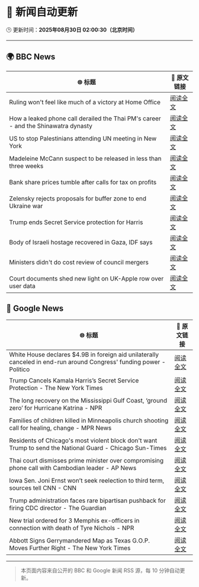 # 🧠 新闻自动更新

🕒 更新时间：**2025年08月30日 02:00:30（北京时间）**

---

## 🌍 BBC News

| 🌐 标题 | 🔗 原文链接 |
|--------|-------------|
| Ruling won't feel like much of a victory at Home Office | [阅读全文](https://www.bbc.com/news/articles/c7vlpdqeg4qo?at_medium=RSS&at_campaign=rss) |
| How a leaked phone call derailed the Thai PM's career - and the Shinawatra dynasty | [阅读全文](https://www.bbc.com/news/articles/cdrkvy2pn87o?at_medium=RSS&at_campaign=rss) |
| US to stop Palestinians attending UN meeting in New York | [阅读全文](https://www.bbc.com/news/articles/cjdym32z9v7o?at_medium=RSS&at_campaign=rss) |
| Madeleine McCann suspect to be released in less than three weeks | [阅读全文](https://www.bbc.com/news/articles/c2063n085d1o?at_medium=RSS&at_campaign=rss) |
| Bank share prices tumble after calls for tax on profits | [阅读全文](https://www.bbc.com/news/articles/cm2v3700pvqo?at_medium=RSS&at_campaign=rss) |
| Zelensky rejects proposals for buffer zone to end Ukraine war | [阅读全文](https://www.bbc.com/news/articles/c04r0z1pr25o?at_medium=RSS&at_campaign=rss) |
| Trump ends Secret Service protection for Harris | [阅读全文](https://www.bbc.com/news/articles/c04r073nxz5o?at_medium=RSS&at_campaign=rss) |
| Body of Israeli hostage recovered in Gaza, IDF says | [阅读全文](https://www.bbc.com/news/articles/crlzyne9jl2o?at_medium=RSS&at_campaign=rss) |
| Ministers didn't do cost review of council mergers | [阅读全文](https://www.bbc.com/news/articles/cj9wxnlnrxdo?at_medium=RSS&at_campaign=rss) |
| Court documents shed new light on UK-Apple row over user data | [阅读全文](https://www.bbc.com/news/articles/cx293qg7z39o?at_medium=RSS&at_campaign=rss) |

## 📰 Google News

| 🌐 标题 | 🔗 原文链接 |
|--------|-------------|
| White House declares $4.9B in foreign aid unilaterally canceled in end-run around Congress' funding power - Politico | [阅读全文](https://news.google.com/rss/articles/CBMi0AFBVV95cUxPcnRYTlI3WS1leEdHS2dNbldSSWtkQkJvOXAtQmhMcllXU1M2Qmo5U2FiNU1icDdIS29NdU9oZUJVTEN3ckRnRk10VWMtTDFacjR4SmFDejVzbmtxWUp2U0FSaE5qRmtwLTRzdUJtbU5INVJYOHNvRVdiMEc5bjA4TkNXekV6T19OVTZqeVlLOGJvcEk1YUNQazlFQmNrU3lWZnh1R2x3V25JY1YtNlFxeExGZ1R4VmdSUjNRb2pibjJoMUNaM2dpWDJHQUVPcVI4?oc=5) |
| Trump Cancels Kamala Harris’s Secret Service Protection - The New York Times | [阅读全文](https://news.google.com/rss/articles/CBMihwFBVV95cUxNRjRDUXAwbDUzNmduWWdwaUZpeTgydkp0a2U2MFpfaWdSMWVLZTdzVXMxcUtDeE5BTkd6NWtVemt3c0NhamNWa3h5LUc3UXZfSW5UOWR2dVRHWW1uTUJGQ1VybU42S0xackhBcUhBLUg5NG16M1BfSjVGNXlEcnlCYW9kcDZHZjg?oc=5) |
| The long recovery on the Mississippi Gulf Coast, ‘ground zero’ for Hurricane Katrina - NPR | [阅读全文](https://news.google.com/rss/articles/CBMijgFBVV95cUxOTzNGR09Ud1NZYVQ5enVqLTNUY21HeGRscGE3U3RKSFFyVUFCaVZtWWNEcm1VakhjT2JkWWVYVHVISWQ1dFlabVVfQTlXd1RERldKd0IyYWRTdUV0RXE1UTVubFhrdzRtT1B2TExYZ1o3cGE1TEZVQlNiS1FqLWo2SDZ3SXFrcUUwMlhyV1Fn?oc=5) |
| Families of children killed in Minneapolis church shooting call for healing, change - MPR News | [阅读全文](https://news.google.com/rss/articles/CBMirgFBVV95cUxPbGFzOWhiNG91amJ1Sm54Q0lZQVVpXzE5ZG1MYzRZWGR3MzNySjNwWXM3RVM0Rk9hQS11dENmeURndHFkRUhPSXlZSUZBRV9DT1ZVLUpFYkJOcnJhNVZtUVV0c2cxM0dsM2RPSzYxaEs1ckktVHpMRXdGb3hXVExqaDR2bHkxMmlRUTJxbTh2cWl2ci1qdHlrSVpuYWpZSEkzOHFRamV5NUZNa1B3Wnc?oc=5) |
| Residents of Chicago's most violent block don't want Trump to send the National Guard - Chicago Sun-Times | [阅读全文](https://news.google.com/rss/articles/CBMizwFBVV95cUxOdnFtSGJ6S0E2YlZ5YU5DYldxZi1tdEIxeVlEWENlRG5qaE44V3Vhck5MMFRZX0Z1Ym5vT282SHdHczdKeXpoSEdHaENqcEhYTldkTTY0RVA0WktvUk1GRzNXeFNVdFFMLS1idWlhdEVPODdqcVNjS0F2emNTZ2FwQW1YMVVyYVl2OTIxMTN2eDZJdFo2N3UyRXR6YmJzVVRybWpHZ1lMak5YYjFGU0g3ZDdjQWs5OE1IMjJGano4RFA4YmdpN0syaGJEb1dCY1k?oc=5) |
| Thai court dismisses prime minister over compromising phone call with Cambodian leader - AP News | [阅读全文](https://news.google.com/rss/articles/CBMipAFBVV95cUxNYm0wVTlnYXQ2NkczZTRWVWM2enpCbDNLaFRxZEppQ0R0dXRMLWVxcEdTZW1qSUR0Nk56VlMtR3Nlc1VWX0txczVpTmstbGZBN3c0b2lRLVdfakpTOURQX09ZU0ZZOVI2WHZZYVUxc3dIenF4QXZhZmNjU01mVl9TRGVzN0FQRGxHcXJzd0xVeVdXRU1pOFdoMFZBOWMtYWEwY05zdw?oc=5) |
| Iowa Sen. Joni Ernst won’t seek reelection to third term, sources tell CNN - CNN | [阅读全文](https://news.google.com/rss/articles/CBMib0FVX3lxTE85cmUxenl0eHc5U1R3SFU5TlNtenhnZ3p3alRnVUM4T2FPUEVLZExzUkNBMkhtemRFT2pfdGxOUmNack5zMkRXS0MwVGlmTGlUVkN1Tld2RjlIMGhyVWJjNjY5NnlsSVVsTVZQc21Yaw?oc=5) |
| Trump administration faces rare bipartisan pushback for firing CDC director - The Guardian | [阅读全文](https://news.google.com/rss/articles/CBMikAFBVV95cUxQdC1yMTFkZDNicnZPSkhicUZGN0pQSGFfeE9KTG1WcW00djQzN0JZSDhyU0poNEJIZEdINmluQUV4VFVPeFVHRnJlVDZrS0FOLWM5N0RpV3lNSlp5VFk1T3NVSXI0bFZtYTcyYUNuY2x2b1ZPR0U0dU1KLThNajUyTWVoekktWTJtNXRPN09nOUU?oc=5) |
| New trial ordered for 3 Memphis ex-officers in connection with death of Tyre Nichols - NPR | [阅读全文](https://news.google.com/rss/articles/CBMihAFBVV95cUxPakUwQ2h3WG4zckJEcHhzSm9JZ0x4UlpBSUgxMC1KSTltcVFMM3Z3dU1lRG9fc0kzaFdwNW1Ec1diUU4zZzgwSlJvOThzU3RvVnpmZDhzYy1KWDd6bmFxRjJtc05UWnBsbWNOdno0Qk5BWkxwRk90dVptbGctQjBscU5ORWo?oc=5) |
| Abbott Signs Gerrymandered Map as Texas G.O.P. Moves Further Right - The New York Times | [阅读全文](https://news.google.com/rss/articles/CBMimgFBVV95cUxNS1JSTUFpR0l5TVBhN3liOWRFc2tkM3hISXZrcXFRS1g0RFo0ekRaQkNBcnpfOFZnalRZT2RiNmhCWUZjWllWeGhYX2lEbjZhWGN3NmFZdUgyWWpBaXBQNmJDLThJNlE5NGM2bTBfcHFTR0EwWTlSQXc4X09OSlNxV3FKNzBuUEFtVno3eVFBT1dvVW1jSzZrc1lR?oc=5) |

---
> 本页面内容来自公开的 BBC 和 Google 新闻 RSS 源，每 10 分钟自动更新。